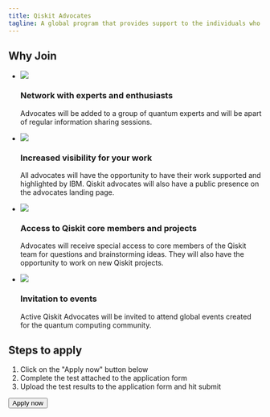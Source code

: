 ```yaml
---
title: Qiskit Advocates
tagline: A global program that provides support to the individuals who actively work on assisting and contributing to the Qiskit Community.
---
```

<section class="join">

## Why Join

* ![](/images/icons/network.svg)
  ### Network with experts and enthusiasts
  Advocates will be added to a group of quantum experts and will be apart of regular information sharing sessions. 

* ![](/images/icons/visibility.svg)
  ### Increased visibility for your work
  All advocates will have the opportunity to have their work supported and highlighted by IBM. Qiskit advocates will also have   a public presence on the advocates landing page. 

* ![](/images/icons/access.svg)
  ### Access to Qiskit core members and projects
  Advocates will receive special access to core members of the Qiskit team for questions and brainstorming ideas. They will     also have the opportunity to work on new Qiskit projects. 

* ![](/images/icons/visibility.svg)
  ### Invitation to events
  Active Qiskit Advocates will be invited to attend global events created for the quantum computing community. 

</section>

<section class="apply">

## Steps to apply

1. Click on the "Apply now" button below
2. Complete the test attached to the application form
3. Upload the test results to the application form and hit submit

<Button href="#">Apply now</Button>

</section>
